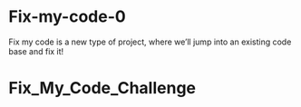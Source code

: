 # Fix-my-code-0
Fix my code is a new type of project, where we’ll jump into an existing code base and fix it!
# Fix_My_Code_Challenge
